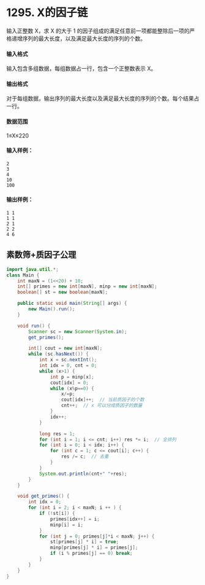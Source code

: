 # 1295. X的因子链

输入正整数 X，求 X 的大于 1 的因子组成的满足任意前一项都能整除后一项的严格递增序列的最大长度，以及满足最大长度的序列的个数。

#### 输入格式

输入包含多组数据，每组数据占一行，包含一个正整数表示 X。

#### 输出格式

对于每组数据，输出序列的最大长度以及满足最大长度的序列的个数。每个结果占一行。

#### 数据范围

1≤X≤220

#### 输入样例：

```
2
3
4
10
100
```

#### 输出样例：

```
1 1
1 1
2 1
2 2
4 6
```



## 素数筛+质因子公理

```java
import java.util.*;
class Main {
    int maxN = (1<<20) + 10;
    int[] primes = new int[maxN], minp = new int[maxN];
    boolean[] st = new boolean[maxN];

    public static void main(String[] args) {
        new Main().run();
    }

    void run() {
        Scanner sc = new Scanner(System.in);
        get_primes();

        int[] cout = new int[maxN];
        while (sc.hasNext()) {
            int x = sc.nextInt();
            int idx = 0, cnt = 0;
            while (x>1) {
                int p = minp[x];
                cout[idx] = 0;
                while (x%p==0) {
                    x/=p;
                    cout[idx]++;  // 当前质因子的个数
                    cnt++;  // x 可以分成质因子的数量
                }
                idx++;
            }

            long res = 1;
            for (int i = 1; i <= cnt; i++) res *= i;  // 全排列
            for (int i = 0; i < idx; i++) {
                for (int c = 1; c <= cout[i]; c++) {
                    res /= c;  // 去重
                }
            }　
            System.out.println(cnt+" "+res);
        }
    }

    void get_primes() {
        int idx = 0;
        for (int i = 2; i < maxN; i ++ ) {
            if (!st[i]) {
                primes[idx++] = i;
                minp[i] = i;
            }
            for (int j = 0; primes[j]*i < maxN; j++) {
                st[primes[j] * i] = true;
                minp[primes[j] * i] = primes[j];
                if (i % primes[j] == 0) break;
            }
        }
    }
}
```

